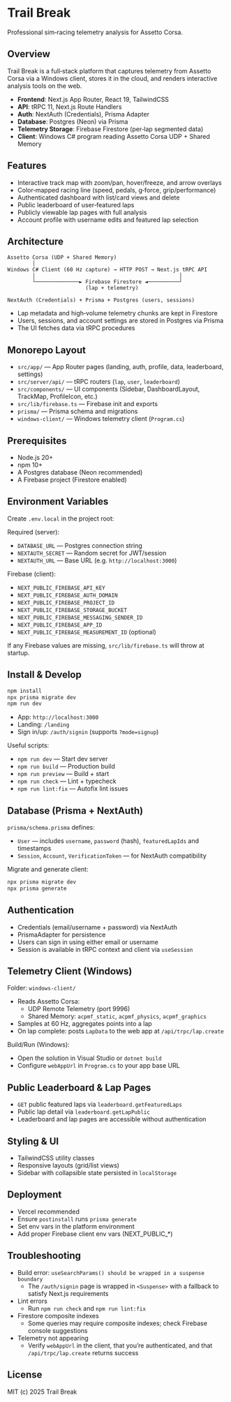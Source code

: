 # Trail Break

Professional sim‑racing telemetry analysis for Assetto Corsa.

## Overview
Trail Break is a full‑stack platform that captures telemetry from Assetto Corsa via a Windows client, stores it in the cloud, and renders interactive analysis tools on the web.

- **Frontend**: Next.js App Router, React 19, TailwindCSS
- **API**: tRPC 11, Next.js Route Handlers
- **Auth**: NextAuth (Credentials), Prisma Adapter
- **Database**: Postgres (Neon) via Prisma
- **Telemetry Storage**: Firebase Firestore (per‑lap segmented data)
- **Client**: Windows C# program reading Assetto Corsa UDP + Shared Memory

## Features
- Interactive track map with zoom/pan, hover/freeze, and arrow overlays
- Color‑mapped racing line (speed, pedals, g‑force, grip/performance)
- Authenticated dashboard with list/card views and delete
- Public leaderboard of user‑featured laps
- Publicly viewable lap pages with full analysis
- Account profile with username edits and featured lap selection

## Architecture
```
Assetto Corsa (UDP + Shared Memory)
        │
Windows C# Client (60 Hz capture) → HTTP POST → Next.js tRPC API
        │                                              │
        └──────────────► Firebase Firestore ◄──────────┘
                         (lap + telemetry)

NextAuth (Credentials) + Prisma + Postgres (users, sessions)
```

- Lap metadata and high‑volume telemetry chunks are kept in Firestore
- Users, sessions, and account settings are stored in Postgres via Prisma
- The UI fetches data via tRPC procedures

## Monorepo Layout
- `src/app/` — App Router pages (landing, auth, profile, data, leaderboard, settings)
- `src/server/api/` — tRPC routers (`lap`, `user`, `leaderboard`)
- `src/components/` — UI components (Sidebar, DashboardLayout, TrackMap, ProfileIcon, etc.)
- `src/lib/firebase.ts` — Firebase init and exports
- `prisma/` — Prisma schema and migrations
- `windows-client/` — Windows telemetry client (`Program.cs`)

## Prerequisites
- Node.js 20+
- npm 10+
- A Postgres database (Neon recommended)
- A Firebase project (Firestore enabled)

## Environment Variables
Create `.env.local` in the project root:

Required (server):
- `DATABASE_URL` — Postgres connection string
- `NEXTAUTH_SECRET` — Random secret for JWT/session
- `NEXTAUTH_URL` — Base URL (e.g. `http://localhost:3000`)

Firebase (client):
- `NEXT_PUBLIC_FIREBASE_API_KEY`
- `NEXT_PUBLIC_FIREBASE_AUTH_DOMAIN`
- `NEXT_PUBLIC_FIREBASE_PROJECT_ID`
- `NEXT_PUBLIC_FIREBASE_STORAGE_BUCKET`
- `NEXT_PUBLIC_FIREBASE_MESSAGING_SENDER_ID`
- `NEXT_PUBLIC_FIREBASE_APP_ID`
- `NEXT_PUBLIC_FIREBASE_MEASUREMENT_ID` (optional)

If any Firebase values are missing, `src/lib/firebase.ts` will throw at startup.

## Install & Develop
```bash
npm install
npx prisma migrate dev
npm run dev
```
- App: `http://localhost:3000`
- Landing: `/landing`
- Sign in/up: `/auth/signin` (supports `?mode=signup`)

Useful scripts:
- `npm run dev` — Start dev server
- `npm run build` — Production build
- `npm run preview` — Build + start
- `npm run check` — Lint + typecheck
- `npm run lint:fix` — Autofix lint issues

## Database (Prisma + NextAuth)
`prisma/schema.prisma` defines:
- `User` — includes `username`, `password` (hash), `featuredLapIds` and timestamps
- `Session`, `Account`, `VerificationToken` — for NextAuth compatibility

Migrate and generate client:
```bash
npx prisma migrate dev
npx prisma generate
```

## Authentication
- Credentials (email/username + password) via NextAuth
- PrismaAdapter for persistence
- Users can sign in using either email or username
- Session is available in tRPC context and client via `useSession`

## Telemetry Client (Windows)
Folder: `windows-client/`
- Reads Assetto Corsa:
  - UDP Remote Telemetry (port 9996)
  - Shared Memory: `acpmf_static`, `acpmf_physics`, `acpmf_graphics`
- Samples at 60 Hz, aggregates points into a lap
- On lap complete: posts `LapData` to the web app at `/api/trpc/lap.create`

Build/Run (Windows):
- Open the solution in Visual Studio or `dotnet build`
- Configure `webAppUrl` in `Program.cs` to your app base URL

## Public Leaderboard & Lap Pages
- `GET` public featured laps via `leaderboard.getFeaturedLaps`
- Public lap detail via `leaderboard.getLapPublic`
- Leaderboard and lap pages are accessible without authentication

## Styling & UI
- TailwindCSS utility classes
- Responsive layouts (grid/list views)
- Sidebar with collapsible state persisted in `localStorage`

## Deployment
- Vercel recommended
- Ensure `postinstall` runs `prisma generate`
- Set env vars in the platform environment
- Add proper Firebase client env vars (NEXT_PUBLIC_*)

## Troubleshooting
- Build error: `useSearchParams() should be wrapped in a suspense boundary`
  - The `/auth/signin` page is wrapped in `<Suspense>` with a fallback to satisfy Next.js requirements
- Lint errors
  - Run `npm run check` and `npm run lint:fix`
- Firestore composite indexes
  - Some queries may require composite indexes; check Firebase console suggestions
- Telemetry not appearing
  - Verify `webAppUrl` in the client, that you’re authenticated, and that `/api/trpc/lap.create` returns success

## License
MIT (c) 2025 Trail Break
